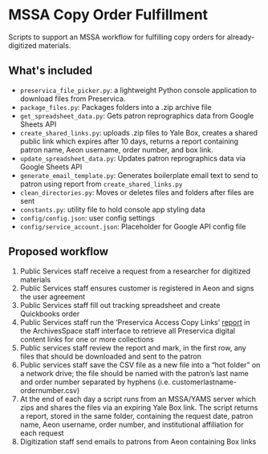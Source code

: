 # MSSA Copy Order Fulfillment

Scripts to support an MSSA workflow for fulfilling copy orders for already-digitized materials.

## What's included

* `preservica_file_picker.py`: a lightweight Python console application to download files from Preservica.
* `package_files.py`: Packages folders into a .zip archive file
* `get_spreadsheet_data.py`: Gets patron reprographics data from Google Sheets API
* `create_shared_links.py`: uploads .zip files to Yale Box, creates a shared public link which expires after 10 days, returns a report containing patron name, Aeon username, order number, and box link.
* `update_spreadsheet_data.py`: Updates patron reprographics data via Google Sheets API
* `generate_email_template.py`: Generates boilerplate email text to send to patron using report from `create_shared_links.py`
* `clean_directories.py`: Moves or deletes files and folders after files are sent
* `constants.py`: utility file to hold console app styling data
* `config/config.json`: user config settings
* `config/service_account.json`: Placeholder for Google API config file

## Proposed workflow

1. Public Services staff receive a request from a researcher for digitized materials
2. Public Services staff ensures customer is registered in Aeon and signs the user agreement
3. Public Services staff fill out tracking spreadsheet and create Quickbooks order
4. Public Services staff run the ‘Preservica Access Copy Links’ [report](https://github.com/YaleArchivesSpace/yale-archivesspace-reports/blob/add_report/backend/model/digital_object_preservica_links.rb) in the ArchivesSpace staff interface to retrieve all Preservica digital content links for one or more collections
5. Public services staff review the report and mark, in the first row, any files that should be downloaded and sent to the patron
6. Public services staff save the CSV file as a new file into a “hot folder” on a network drive; the file should be named with the patron’s last name and order number separated by hyphens (i.e. customerlastname-ordernumber.csv)
7. At the end of each day a script runs from an MSSA/YAMS server which zips and shares the files via an expiring Yale Box link. The script returns a report, stored in the same folder, containing the request date, patron name, Aeon username, order number, and institutional affiliation for each request
8. Digitization staff send emails to patrons from Aeon containing Box links

